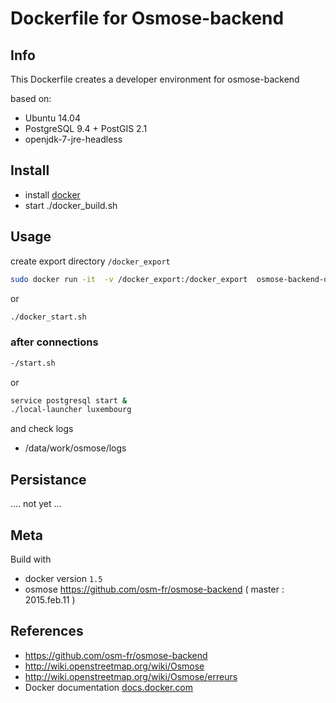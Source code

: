 # Dockerfile for Osmose-backend 

## Info

This Dockerfile creates a developer environment for osmose-backend 

based on:
- Ubuntu 14.04
- PostgreSQL 9.4 + PostGIS 2.1 
- openjdk-7-jre-headless

## Install

- install [docker](https://docker.com) 
- start ./docker_build.sh


## Usage

create export directory   `/docker_export` 

```bash
sudo docker run -it  -v /docker_export:/docker_export  osmose-backend-dev  /bin/bash
```

or 

```bash
./docker_start.sh
```

### after connections

```bash
-/start.sh
```

or 

```bash
service postgresql start & 
./local-launcher luxembourg
```

and check logs
-  /data/work/osmose/logs


## Persistance

 ....  not yet ...


## Meta

Build with 
- docker version `1.5`
- osmose  https://github.com/osm-fr/osmose-backend  ( master : 2015.feb.11 )

## References

- https://github.com/osm-fr/osmose-backend 
- http://wiki.openstreetmap.org/wiki/Osmose
- http://wiki.openstreetmap.org/wiki/Osmose/erreurs
- Docker documentation [docs.docker.com](https://docs.docker.com/)

